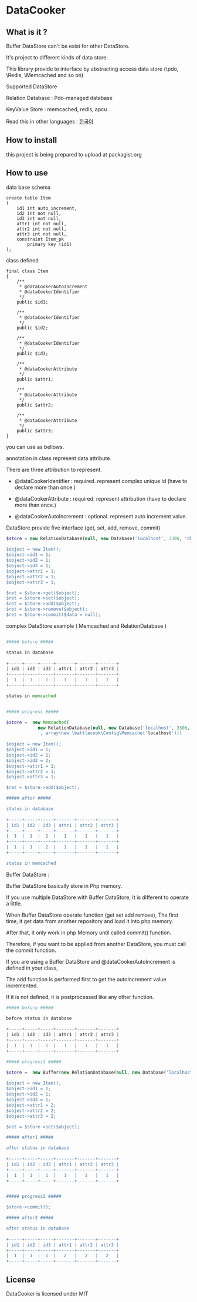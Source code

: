 # DataCooker


## What is it ?

Buffer DataStore can't be exist for other DataStore.

It's project to different kinds of data store. 

This library provide to interface by abstracting access data store (\pdo, \Redis, \Memcached and so on) 

Supported DataStore

Relation Database : Pdo-managed database  

KeyValue Store : memcached, redis, apcu

Read this in other languages : [한국어](README.ko.md)

## How to install

this project is being prepared to upload at packagist.org


## How to use

data base schema

```
create table Item
(
	id1 int auto_increment,
	id2 int not null,
	id3 int not null,
	attr1 int not null,
	attr2 int not null,
	attr3 int not null,
	constraint Item_pk
		primary key (id1)
);

```

class defined 

```
final class Item
{
    /**
     * @dataCookerAutoIncrement
     * @dataCookerIdentifier
     */
    public $id1;
    
    /**
     * @dataCookerIdentifier
     */
    public $id2;
    
    /**
     * @dataCookerIdentifier
     */
    public $id3;
    
    /**
     * @dataCookerAttribute
     */
    public $attr1;
    
    /**
     * @dataCookerAttribute
     */
    public $attr2;
    
    /**
     * @dataCookerAttribute
     */
    public $attr3;
}
```

you can use as bellows.

annotation in class represent data attribute.

There are three attribution to represent.

* @dataCookerIdentifier : required. represent complex unique id (have to declare more than once.)

* @dataCookerAttribute : required. represent attribution (have to declare more than once.)

* @dataCookerAutoIncrement : optional. represent auto increment value.

DataStore provide five interface (get, set, add, remove, commit) 


```php
$store = new RelationDatabase(null, new Database('localhost', 3306, 'dbName, new Auth('id', 'password')));
       
$object = new Item();
$object->id1 = 1;
$object->id2 = 1;
$object->id3 = 1;
$object->attr1 = 1;
$object->attr2 = 1;
$object->attr3 = 1;

$ret = $store->get($object);
$ret = $store->set($object);
$ret = $store->add($object);
$ret = $store->remove($object);
$ret = $store->commit($data = null);
```

complex DataStore example ( Memcached and RelationDatabase )

```php

##### before #####

status in database
  
+-----+-----+-----+-------+-------+-------+
| id1 | id2 | id3 | attr1 | attr2 | attr3 |
+-----+-----+-----+-------+-------+-------+
|  1  |  1  |  1  |   1   |   1   |   1   |
+-----+-----+-----+-------+-------+-------+

status in memcached


##### progress #####

$store =  new Memcached(
            new RelationDatabase(null, new Database('localhost', 3306, 'dbName, new Auth('id', 'password')))
             , array(new \battlecook\Config\Memcache('localhost')))
             
$object = new Item();
$object->id1 = 1;
$object->id2 = 1;
$object->id3 = 2;
$object->attr1 = 1;
$object->attr2 = 1;
$object->attr3 = 1;

$ret = $store->add($object);

##### after #####

status in database
  
+-----+-----+-----+-------+-------+-------+
| id1 | id2 | id3 | attr1 | attr2 | attr3 |
+-----+-----+-----+-------+-------+-------+
|  1  |  1  |  1  |   1   |   1   |   1   |
+-----+-----+-----+-------+-------+-------+
|  1  |  1  |  2  |   1   |   1   |   1   |
+-----+-----+-----+-------+-------+-------+

status in memcached
```

Buffer DataStore : 

Buffer DataStore basically store in Php memory.

If you use multiple DataStore with Buffer DataStore, It is different to operate a little.

When Buffer DataStore operate function (get set add remove), The first time, it get data from another repository and load it into php memory.

After that, it only work in php Memory until called commit() function.

Therefore, if you want to be applied from another DataStore, you must call the commit function.

If you are using a Buffer DataStore and @dataCookerAutoIncrement is defined in your class, 

The add function is performed first to get the autoIncrement value incremented.

If it is not defined, it is postprocessed like any other function.

```php
##### before #####

before status in database
  
+-----+-----+-----+-------+-------+-------+
| id1 | id2 | id3 | attr1 | attr2 | attr3 |
+-----+-----+-----+-------+-------+-------+
|  1  |  1  |  1  |   1   |   1   |   1   |
+-----+-----+-----+-------+-------+-------+

##### progress1 #####

$store =  new Buffer(new RelationDatabase(null, new Database('localhost', 3306, 'dbName, new Auth('id', 'password'))));
             
$object = new Item();
$object->id1 = 1;
$object->id2 = 1;
$object->id3 = 1;
$object->attr1 = 2;
$object->attr2 = 2;
$object->attr3 = 2;

$ret = $store->set($object);

##### after1 #####

after status in database
  
+-----+-----+-----+-------+-------+-------+
| id1 | id2 | id3 | attr1 | attr2 | attr3 |
+-----+-----+-----+-------+-------+-------+
|  1  |  1  |  1  |   1   |   1   |   1   |
+-----+-----+-----+-------+-------+-------+


##### progress2 #####

$store->commit();

##### after2 #####

after status in database
  
+-----+-----+-----+-------+-------+-------+
| id1 | id2 | id3 | attr1 | attr2 | attr3 |
+-----+-----+-----+-------+-------+-------+
|  1  |  1  |  1  |   2   |   2   |   2   |
+-----+-----+-----+-------+-------+-------+
```

## License

DataCooker is licensed under MIT